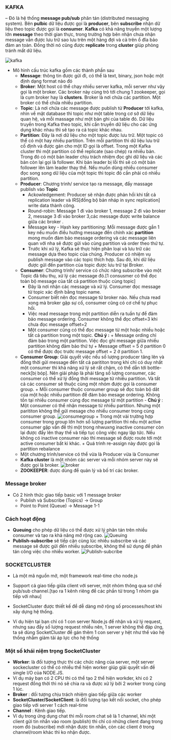 ### KAFKA

– Đó là hệ thống **message pub/sub** phân tán (distributed messaging system). Bên **pulbic** dữ liệu được gọi là **producer**, bên **subscribe** nhận dữ liệu theo topic được gọi là **consumer**. **Kafka** có khả năng truyền một lượng lớn **message** theo thời gian thực, trong trường hợp bên nhận chưa nhận message vẫn được lưu trữ sao lưu trên một hàng đợi và cả trên ổ đĩa bảo đảm an toàn. Đồng thời nó cũng được **replicate** trong **cluster** giúp phòng tránh mất dữ liệu.

![kafka](https://s3-ap-southeast-1.amazonaws.com/kipalog.com/5ubjohwx8q_cautrucchitiet.png)

- Mô hình cấu trúc kafka gồm các thành phần sau
  - **Message**: thông tin được gửi đi, có thể là text, binary, json hoặc một định dạng format nào đó
  - **Broker**: Một host có thể chạy nhiều server kafka, mỗi server như vậy gọi là một broker. Các broker này cùng trỏ tới chung 1 zookeeper, gọi là cụm broker hay là **clusters**. Broker là nơi chứa các partition. Một broker có thể chứa nhiều partition.
  - **Topic**: Là nơi chứa các message được publish từ **Producer** tới kafka, nhìn về mặt database thì topic như một table trong cơ sở dữ liệu quan hệ, và mỗi massage như một bản ghi của table đó. Dữ liệu truyền trong Kafka theo topic, khi cần truyền dữ liệu cho các ứng dụng khác nhau thì sẽ tạo ra cá topic khác nhau.
  - **Partition**: Đây là nơi dữ liệu cho một topic được lưu trữ. Một topic có thể có một hay nhiều partition. Trên mỗi partition thì dữ liệu lưu trữ cố định và được gán cho một ID gọi là offset. Trong một Kafka cluster thì một partition có thể replicate (sao chép) ra nhiều bản. Trong đó có một bản leader chịu trách nhiệm đọc ghi dữ liệu và các bản còn lại gọi là follower. Khi bản leader bị lỗi thì sẽ có một bản follower lên làm leader thay thế. Nếu muốn dùng nhiều consumer đọc song song dữ liệu của một topic thì topic đó cần phải có nhiều partition.
  - **Producer**: Chương trình/ service tạo ra message, đẩy massage publish vào **Topic**
    - Ackowledgement: Producer sẽ nhận được phản hồi khi tất cả replication leader và IRS[đồng bộ bản nháp in sync replication] write data thành công.
    - Round-robin: Message 1 đi vào broker 1, message 2 đi vào broker 2, message 3 đi vào broker 3,các message được write balance giữa các broker .
    - Message key - Hash key partitioning: Mỗi message được gắn 1 key nếu muốn điều hướng message đến chính xác **partition** mong muốn đảm bảo message ordering và các message liên quan với nha sẽ được gửi vào cùng partition và order theo thứ tự.
    - Trước khi xử lý, Kafka sẽ thực hiện phân loại và lưu trữ các message dựa theo topic của chúng. Producer có nhiệm vụ publish message vào các topic thích hợp. Sau đó, khi dữ liệu được gửi đến partition của topic được lưu trữ tại Broker.
  - **Consumer**: Chương trình/ service có chức năng subscribe vào một Topic đã tiêu thụ, xử lý các message đó.[1 consusmer có thể đọc toàn bộ message của tất cả partition thuộc cùng topic]
    - Đây là nơi nhận các message và xử lý. Consumer đọc message từ topic xác định bằng topic name.
    - Consumer biết nên đọc message từ broker nào. Nếu chưa read xong mà broker gặp sự cố, consumer cũng có cơ chế tự phục hồi.
    - Việc read message trong một partition diễn ra tuần tự để đảm bảo message ordering. Consumer không thể đọc offset=3 khi chưa đọc message offset=2
    - Một consumer cũng có thể đọc message từ một hoặc nhiều hoặc tất cả partition trong một topic.
      **Chú ý :** + Message ording chỉ đảm bảo trong một partition. Việc đọc ghi message giữa nhiều partition không đảm bảo thứ tự + Message offset = 5 ở partition 0 có thể được đọc trước message offset = 2 ở partition 1.
  - **Consumer Group**: Giải quyết việc nếu số lượng producer tăng lên và đồng thời gửi message đến tất cả parititon trong khi chỉ có duy nhất một consumer thì khả năng xử lý sẽ rất chậm, có thể dẫn tới bottle-neck[bị bóp]. Nên giải pháp là phải tăng số lượng consumer, các consumer có thể xử lý đồng thời message từ nhiều partition. Và tất cả các consumer sẽ thuộc cùng một nhóm được gọi là consumer group. + Mỗi consumer thuộc consumer group sẽ đọc toàn bộ dât của một hoặc nhiều partition để đảm bảo mesage ordering. Không tồn tại nhiều consumer cùng đọc message từ một partition - **Chú ý** : Một consumer có thể nhận message từ nhiều partition. Nhưng một parititon không thể gửi mesage cho nhiều consumer trong cùng consumer group.
    ![consumegroup](https://i.imgur.com/m8kQHt7.png) + Trong một vài trường hợp consumer trong group lớn hơn số lượng partition thì nếu một active consumer gặp vấn đề thì một trong nhwuxng inactive consumer còn lại được đẩy lên thay thế và tiếp tục công việc ngay lập tức. Nếu không có inactive consumer nào thì message sẽ được route tới một active consumer bất kì khác. + Quá trình re-assign này được gọi là partition rebalance
  - Một chương trình/service có thể vừa là Producer vừa là Consumer
  - **Kafka cluster** là một nhóm các server và mỗi nhóm server này sẽ được gọi là broker.
    ![broker](https://wiki.tino.org/wp-content/uploads/2021/07/word-image-1417.png)
  - **ZOOKEEPER**: được dùng để quản lý và bố trí các broker.

### Message broker

- Có 2 hình thức giao tiếp basic với 1 message broker
  - Publish và Subscribe (Topics) -> Group
  - Point to Point (Queue) -> Message 1-1

### Cách hoạt động

- **Queuing** cho phép dữ liệu có thể được xử lý phân tán trên nhiều consumer và tạo ra khả năng mở rộng cao.
  ![Queuing](https://wiki.tino.org/wp-content/uploads/2021/07/word-image-1414.png)
- **Publish-subscribe** sẽ tiếp cận cùng lúc nhiều subscribe và các message sẽ được gửi đến nhiều subscribe, không thể sử dụng để phân tán công việc cho nhiều worker.
  ![Publish-subcribe](https://wiki.tino.org/wp-content/uploads/2021/07/word-image-1415.png)


### SOCKETCLUSTER 

- Là một mã nguồn mở, một framework real-time cho node.js
- Support cả giao tiếp giữa client với server, một nhóm thông qua sơ chế pub/sub channel.[tạo ra 1 kênh riêng để các phần tử trong 1 nhóm gia tiếp với nhau]

- SocketCluster được thiết kế để dễ dàng mở rộng số processes/host khi xây dựng hệ thống.
- Ví dụ hiện tại bạn chỉ có 1 con server Node.js để nhận và xử lý request, nhưng sau đấy số lượng request nhiều nên, 1 server không thể đáp ứng, ta sẽ dùng SocketCluster để gán thêm 1 con server y hệt như thế vào hệ thống nhằm giảm tải áp lực cho hệ thống

### Một số khái niệm trọng SocketCluster

- **Worker**: là đối tượng thực thi các chức năng của server, một server sockecluster có thể có nhiều thể hiện worker giúp giải quyết vấn đề single I/O của NODE.JS. 
- Ví dụ máy bạn có 2 CPU thì có thể tạo 2 thể hiện workder, khi có 2 request đồng thời thì nó sẽ chia ra và được xử lý bởi 2 worker trong cùng 1 lúc.
- **Broker** : đối tượng chịu trách nhiệm giao tiếp giữa các worker 
- **SocketCluster/SocketClient**: là đối tượng tạo kết nối socket, cho phép giao tiếp với server 1 cách real-time
- **Channel** : Kênh giao tiếp.  
- Ví dụ trong ứng dụng chat thì mỗi room chat sẽ là 1 channel, khi một client gửi tin nhắn vào room (publish) thì chỉ có những client đang trong room đó (subscribe) mới nhận được tin nhắn, còn các client ở trong channel/room khác thì ko nhận được.